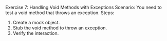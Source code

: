Exercise 7: Handling Void Methods with Exceptions
Scenario:
You need to test a void method that throws an exception.
Steps:
1. Create a mock object.
2. Stub the void method to throw an exception.
3. Verify the interaction.
